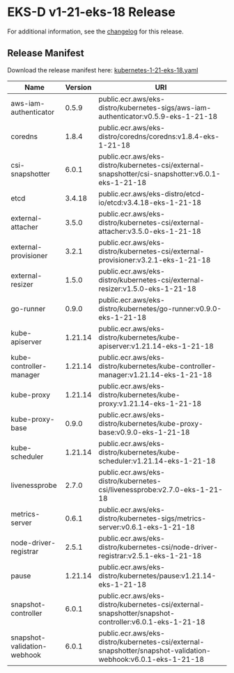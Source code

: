 # EKS-D v1-21-eks-18 Release

For additional information, see the [changelog](CHANGELOG-v1-21-eks-18.md) for this release.

## Release Manifest
Download the release manifest here: [kubernetes-1-21-eks-18.yaml](https://distro.eks.amazonaws.com/kubernetes-1-21/kubernetes-1-21-eks-18.yaml)

| Name | Version | URI |
|------|---------|-----|
| aws-iam-authenticator | 0.5.9 | public.ecr.aws/eks-distro/kubernetes-sigs/aws-iam-authenticator:v0.5.9-eks-1-21-18 |
| coredns | 1.8.4 | public.ecr.aws/eks-distro/coredns/coredns:v1.8.4-eks-1-21-18 |
| csi-snapshotter | 6.0.1 | public.ecr.aws/eks-distro/kubernetes-csi/external-snapshotter/csi-snapshotter:v6.0.1-eks-1-21-18 |
| etcd | 3.4.18 | public.ecr.aws/eks-distro/etcd-io/etcd:v3.4.18-eks-1-21-18 |
| external-attacher | 3.5.0 | public.ecr.aws/eks-distro/kubernetes-csi/external-attacher:v3.5.0-eks-1-21-18 |
| external-provisioner | 3.2.1 | public.ecr.aws/eks-distro/kubernetes-csi/external-provisioner:v3.2.1-eks-1-21-18 |
| external-resizer | 1.5.0 | public.ecr.aws/eks-distro/kubernetes-csi/external-resizer:v1.5.0-eks-1-21-18 |
| go-runner | 0.9.0 | public.ecr.aws/eks-distro/kubernetes/go-runner:v0.9.0-eks-1-21-18 |
| kube-apiserver | 1.21.14 | public.ecr.aws/eks-distro/kubernetes/kube-apiserver:v1.21.14-eks-1-21-18 |
| kube-controller-manager | 1.21.14 | public.ecr.aws/eks-distro/kubernetes/kube-controller-manager:v1.21.14-eks-1-21-18 |
| kube-proxy | 1.21.14 | public.ecr.aws/eks-distro/kubernetes/kube-proxy:v1.21.14-eks-1-21-18 |
| kube-proxy-base | 0.9.0 | public.ecr.aws/eks-distro/kubernetes/kube-proxy-base:v0.9.0-eks-1-21-18 |
| kube-scheduler | 1.21.14 | public.ecr.aws/eks-distro/kubernetes/kube-scheduler:v1.21.14-eks-1-21-18 |
| livenessprobe | 2.7.0 | public.ecr.aws/eks-distro/kubernetes-csi/livenessprobe:v2.7.0-eks-1-21-18 |
| metrics-server | 0.6.1 | public.ecr.aws/eks-distro/kubernetes-sigs/metrics-server:v0.6.1-eks-1-21-18 |
| node-driver-registrar | 2.5.1 | public.ecr.aws/eks-distro/kubernetes-csi/node-driver-registrar:v2.5.1-eks-1-21-18 |
| pause | 1.21.14 | public.ecr.aws/eks-distro/kubernetes/pause:v1.21.14-eks-1-21-18 |
| snapshot-controller | 6.0.1 | public.ecr.aws/eks-distro/kubernetes-csi/external-snapshotter/snapshot-controller:v6.0.1-eks-1-21-18 |
| snapshot-validation-webhook | 6.0.1 | public.ecr.aws/eks-distro/kubernetes-csi/external-snapshotter/snapshot-validation-webhook:v6.0.1-eks-1-21-18 |
